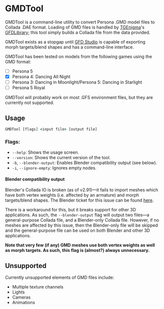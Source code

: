# GMDTool

GMDTool is a command-line utility to convert Persona .GMD model files to Collada .DAE format. Loading of GMD files is handled by [TGEnigma](https://github.com/TGEnigma)'s [GFDLibrary](https://github.com/TGEnigma/GFD-Studio/tree/master/GFDLibrary); this tool simply builds a Collada file from the data provided.

GMDTool exists as a stopgap until [GFD Studio](https://github.com/TGEnigma/GFD-Studio) is capable of exporting morph targets/blend shapes and has a command-line interface.

GMDTool has been tested on models from the following games using the GMD format:

- [ ] Persona 5
- [x] Persona 4: Dancing All Night
- [ ] Persona 3: Dancing in Moonlight/Persona 5: Dancing in Starlight
- [ ] Persona 5 Royal

GMDTool will probably work on most .GFS environment files, but they are currently not supported.

## Usage

```cmd
GMDTool [flags] <input file> [output file]
```

### Flags:

- `--help`: Shows the usage screen.
- `--version`: Shows the current version of the tool.
- `-b`, `--blender-output`: Enables Blender compatibility output (see below).
- `-i`, `--ignore-empty`: Ignores empty nodes.

#### Blender compatibility output

Blender's Collada IO is broken (as of v2.91)—it fails to import meshes which have both vertex weights (i.e. affected by an armature) and morph targets/blend shapes. The Blender ticket for this issue can be found [here](https://developer.blender.org/T42197).

There is a workaround for this, but it breaks support for other 3D applications. As such, the `--blender-output` flag will output two files—a general-purpose Collada file, and a Blender-only Collada file. However, if no meshes are affected by this issue, then the Blender-only file will be skipped and the general-purpose file can be used on both Blender and other 3D applications.

**Note that very few (if any) GMD meshes use both vertex weights as well as morph targets. As such, this flag is (almost?) always unnecessary.**

## Unsupported

Currently unsupported elements of GMD files include:

 - Multiple texture channels
 - Lights
 - Cameras
 - Animations